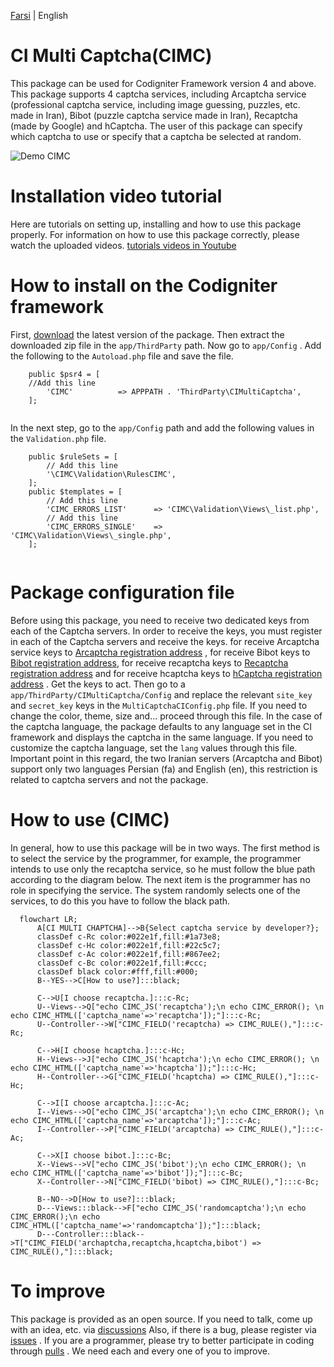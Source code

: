 [Farsi](./README.fa-IR.md) | English
# CI Multi Captcha(CIMC)
This package can be used for Codigniter Framework version 4 and above. This package supports 4 captcha services, including Arcaptcha service (professional captcha service, including image guessing, puzzles, etc. made in Iran), Bibot (puzzle captcha service made in Iran), Recaptcha (made by Google) and hCaptcha. The user of this package can specify which captcha to use or specify that a captcha be selected at random.

![Demo CIMC](./image/demo_cimc-en-US.gif)
# Installation video tutorial
Here are tutorials on setting up, installing and how to use this package properly. For information on how to use this package correctly, please watch the uploaded videos. 
[tutorials videos in Youtube](https://www.youtube.com/playlist?list=PLOEdZeL7OZ3wudP8ajlXZD_1Lf_qv6pAb)

# How to install on the Codigniter framework

First, [download](https://github.com/datamweb/CodeIgniter-Multi-Captcha/releases) the latest version of the package. Then extract the downloaded zip file in the ```app/ThirdParty``` path. Now go to ```app/Config``` . Add the following to the ```Autoload.php``` file and save the file.
```
    public $psr4 = [
	//Add this line
        'CIMC' 	        => APPPATH . 'ThirdParty\CIMultiCaptcha',
    ];
    
```
In the next step, go to the ```app/Config``` path and add the following values in the ```Validation.php``` file.

```
    public $ruleSets = [
        // Add this line
        '\CIMC\Validation\RulesCIMC',
    ];
    public $templates = [
        // Add this line
        'CIMC_ERRORS_LIST'      => 'CIMC\Validation\Views\_list.php',
        // Add this line
        'CIMC_ERRORS_SINGLE'    => 'CIMC\Validation\Views\_single.php',
    ];
    
```
# Package configuration file
Before using this package, you need to receive two dedicated keys from each of the Captcha servers. In order to receive the keys, you must register in each of the Captcha servers and receive the keys. for receive Arcaptcha service keys to [Arcaptcha registration address](https://arcaptcha.ir/sign-up) , for receive Bibot keys to [Bibot registration address](https://bibot.ir/panel/user/signup/), for receive recaptcha keys to [Recaptcha registration address](https://www.google.com/recaptcha/admin/create) and for receive hcaptcha keys to [hCaptcha registration address](https://hCaptcha.com/?r=e4b628e9c617) . Get the keys to act. Then go to a ```app/ThirdParty/CIMultiCaptcha/Config``` and replace the relevant ```site_key``` and ```secret_key``` keys in the ```MultiCaptchaCIConfig.php``` file. If you need to change the color, theme, size and... proceed through this file. In the case of the captcha language, the package defaults to any language set in the CI framework and displays the captcha in the same language. If you need to customize the captcha language, set the ```lang``` values ​​through this file. Important point in this regard, the two Iranian servers (Arcaptcha and Bibot) support only two languages ​​Persian (fa) and English (en), this restriction is related to captcha servers and not the package.
# How to use (CIMC)
In general, how to use this package will be in two ways. The first method is to select the service by the programmer, for example, the programmer intends to use only the recaptcha service, so he must follow the blue path according to the diagram below. The next item is the programmer has no role in specifying the service. The system randomly selects one of the services, to do this you have to follow the black path.
```mermaid
  flowchart LR;
      A[CI MULTI CHAPTCHA]-->B{Select captcha service by developer?};
      classDef c-Rc color:#022e1f,fill:#1a73e8;
      classDef c-Hc color:#022e1f,fill:#22c5c7;
      classDef c-Ac color:#022e1f,fill:#867ee2;
      classDef c-Bc color:#022e1f,fill:#ccc;
      classDef black color:#fff,fill:#000;
      B--YES-->C[How to use?]:::black;
      
      C-->U[I choose recaptcha.]:::c-Rc;
      U--Views-->Q["echo CIMC_JS('recaptcha');\n echo CIMC_ERROR(); \n echo CIMC_HTML(['captcha_name'=>'recaptcha']);"]:::c-Rc;
      U--Controller-->W["CIMC_FIELD('recaptcha) => CIMC_RULE(),"]:::c-Rc;

      C-->H[I choose hcaptcha.]:::c-Hc;
      H--Views-->J["echo CIMC_JS('hcaptcha');\n echo CIMC_ERROR(); \n echo CIMC_HTML(['captcha_name'=>'hcaptcha']);"]:::c-Hc;
      H--Controller-->G["CIMC_FIELD('hcaptcha) => CIMC_RULE(),"]:::c-Hc;
      
      C-->I[I choose arcaptcha.]:::c-Ac;
      I--Views-->O["echo CIMC_JS('arcaptcha');\n echo CIMC_ERROR(); \n echo CIMC_HTML(['captcha_name'=>'arcaptcha']);"]:::c-Ac;
      I--Controller-->P["CIMC_FIELD('arcaptcha) => CIMC_RULE(),"]:::c-Ac;
      
      C-->X[I choose bibot.]:::c-Bc;
      X--Views-->V["echo CIMC_JS('bibot');\n echo CIMC_ERROR(); \n echo CIMC_HTML(['captcha_name'=>'bibot']);"]:::c-Bc;
      X--Controller-->N["CIMC_FIELD('bibot) => CIMC_RULE(),"]:::c-Bc;
      
      B--NO-->D[How to use?]:::black;
      D---Views:::black-->F["echo CIMC_JS('randomcaptcha');\n echo CIMC_ERROR();\n echo CIMC_HTML(['captcha_name'=>'randomcaptcha']);"]:::black; 
      D---Controller:::black-->T["CIMC_FIELD('archaptcha,recaptcha,hcaptcha,bibot') => CIMC_RULE(),"]:::black; 
```
# To improve
This package is provided as an open source. If you need to talk, come up with an idea, etc. via [discussions](https://github.com/datamweb/CodeIgniter-Multi-Captcha/discussions) Also, if there is a bug, please register via [issues](https://github.com/datamweb/CodeIgniter-Multi-Captcha/issues) .
If you are a programmer, please try to better participate in coding through [pulls](https://github.com/datamweb/CodeIgniter-Multi-Captcha/pulls) . We need each and every one of you to improve.